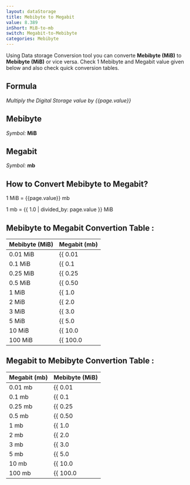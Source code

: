 ```yaml
---
layout: dataStorage
title: Mebibyte to Megabit
value: 8.389
inShort: MiB-to-mb
switch: Megabit-to-Mebibyte
categories: Mebibyte
---
```


Using Data storage Conversion tool you can converte **Mebibyte (MiB)** to **Mebibyte (MiB)** or vice versa. Check 1 Mebibyte and Megabit value given below and also check quick conversion tables.

## Formula
*Multiply the Digital Storage value by {{page.value}}*

## Mebibyte
*Symbol:* **MiB**

## Megabit
*Symbol:* **mb**

## How to Convert Mebibyte to Megabit?

1 MiB = {{page.value}} mb

1 mb = {{ 1.0 | divided_by: page.value }} MiB


## Mebibyte to Megabit Convertion Table :

| Mebibyte (MiB) | Megabit (mb) |
| ---- | ---- |
| 0.01 MiB | {{ 0.01 | times: page.value }} mb |
| 0.1 MiB | {{ 0.1 | times: page.value }} mb |
| 0.25 MiB | {{ 0.25 | times: page.value }} mb |
| 0.5 MiB | {{ 0.50 | times: page.value }} mb |
| 1 MiB | {{ 1.0 | times: page.value }} mb |
| 2 MiB | {{ 2.0 | times: page.value }} mb |
| 3 MiB | {{ 3.0 | times: page.value }} mb |
| 5 MiB | {{ 5.0 | times: page.value }} mb |
| 10 MiB | {{ 10.0 | times: page.value }} mb |
| 100 MiB | {{ 100.0 | times: page.value }} mb |

## Megabit to Mebibyte Convertion Table :

| Megabit (mb) | Mebibyte (MiB) |
| ---- | ---- |
| 0.01 mb | {{ 0.01 | divided_by: page.value }} MiB |
| 0.1 mb | {{ 0.1 | divided_by: page.value }} MiB |
| 0.25 mb | {{ 0.25 | divided_by: page.value }} MiB |
| 0.5 mb | {{ 0.50 | divided_by: page.value }} MiB |
| 1 mb | {{ 1.0 | divided_by: page.value }} MiB |
| 2 mb | {{ 2.0 | divided_by: page.value }} MiB |
| 3 mb | {{ 3.0 | divided_by: page.value }} MiB |
| 5 mb | {{ 5.0 | divided_by: page.value }} MiB |
| 10 mb | {{ 10.0 | divided_by: page.value }} MiB |
| 100 mb | {{ 100.0 | divided_by: page.value }} MiB |


<script>
document.getElementById('selectInput')[9].selected = true
document.getElementById('selectOutput')[6].selected = true
</script>
